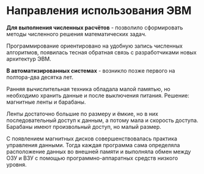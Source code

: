 # Направления использования ЭВМ

**Для выполнения численных расчётов** - позволило сформировать методы численного решения математических задач.

Программирование ориентировано на удобную запись численных алгоритмов, появилась тесная обратная связь с разработчиками новых архитектур ЭВМ.

**В автоматизированных системах** - возникло позже первого на полтора-два десятка лет.

Ранняя вычислительная техника обладала малой памятью, но необходимо хранить данные и после выключения питания. Решение: магнитные ленты и барабаны.

Ленты достаточно большие по размеру и ёмкие, но в них последовательный доступ к данным, а потому мала и скорость доступа. Барабаны имеют произвольный доступ, но малый размер.

С появлением магнитных дисков совершенствовалась практика управления данными. Тогда каждая программа сама определяла расположение данных во внешней памяти и выполняла обмен между ОЗУ и ВЗУ с помощью программно-аппаратных средств низкого уровня.

